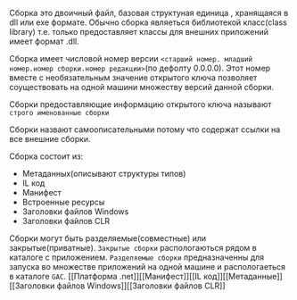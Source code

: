 Сборка это двоичный файл, базовая структуная единица , хранящаяся в dll или exe формате.
Обычно сборка являеться библиотекой класс(class library) т.е. только предоставляет классы для внешних приложений имеет формат .dll.

Сборка имеет числовой номер версии `<старший номер. младший номер.номер сборки.номер редакции>`(по дефолту 0.0.0.0). Этот номер вместе с необязательным значение открытого ключа позволяет соуществовать на одной машини множеству версий данной сборки.

Сборки предоставляющие информацию открытого ключа называют `строго именованные сборки`

Сборки назвают самоописательными потому что содержат ссылки на все внешние сборки.

Сборка состоит из:
- Метаданных(описывают структуры типов)
- IL код
- Манифест
- Встроенные ресурсы
- Заголовки файлов Windows
- Заголовки файлов CLR

Сборки могут быть разделяемые(совместные) или закрытые(приватные). `Закрытые сборки` распологаються рядом в каталоге с приложением. `Разделяемые сборки` предназначенны для запуска во множестве приложений на одной машине и распологаеться в каталоге `GAC`.
[[Платформа .net]][[Манифест]][[IL код]][[Метаданные]][[Заголовки файлов Windows]][[Заголовки файлов CLR]]